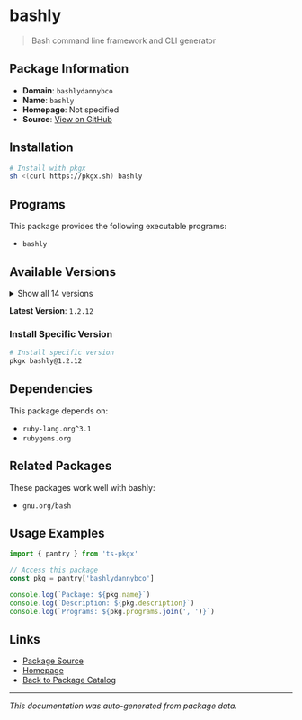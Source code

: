 # bashly

> Bash command line framework and CLI generator

## Package Information

- **Domain**: `bashlydannybco`
- **Name**: `bashly`
- **Homepage**: Not specified
- **Source**: [View on GitHub](https://github.com/pkgxdev/pantry/tree/main/projects/bashly.dannyb.co/package.yml)

## Installation

```bash
# Install with pkgx
sh <(curl https://pkgx.sh) bashly
```

## Programs

This package provides the following executable programs:

- `bashly`

## Available Versions

<details>
<summary>Show all 14 versions</summary>

- `1.2.12`, `1.2.11`, `1.2.10`, `1.2.9`, `1.2.8`
- `1.2.7`, `1.2.6`, `1.2.5`, `1.2.4`, `1.2.3`
- `1.2.2`, `1.2.1`, `1.2.0`, `1.1.10`

</details>

**Latest Version**: `1.2.12`

### Install Specific Version

```bash
# Install specific version
pkgx bashly@1.2.12
```

## Dependencies

This package depends on:

- `ruby-lang.org^3.1`
- `rubygems.org`

## Related Packages

These packages work well with bashly:

- `gnu.org/bash`

## Usage Examples

```typescript
import { pantry } from 'ts-pkgx'

// Access this package
const pkg = pantry['bashlydannybco']

console.log(`Package: ${pkg.name}`)
console.log(`Description: ${pkg.description}`)
console.log(`Programs: ${pkg.programs.join(', ')}`)
```

## Links

- [Package Source](https://github.com/pkgxdev/pantry/tree/main/projects/bashly.dannyb.co/package.yml)
- [Homepage](#)
- [Back to Package Catalog](../package-catalog.md)

---

*This documentation was auto-generated from package data.*
